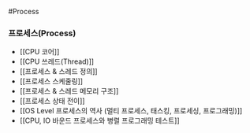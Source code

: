 
#Process 

### 프로세스(Process)
- [[CPU 코어]]
- [[CPU 쓰레드(Thread)]]
- [[프로세스 & 스레드 정의]]
- [[프로세스 스케줄링]]
- [[프로세스 & 스레드 메모리 구조]]
- [[프로세스 상태 전이]]
- [[OS Level 프로세스의 역사 (멀티 프로세스, 태스킹, 프로세싱, 프로그래밍)]]
- [[CPU, IO 바운드 프로세스와 병렬 프로그래밍 테스트]]